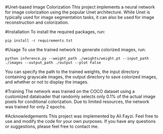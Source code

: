 #Unet-based Image Colorization
This project implements a neural network for image colorization using the popular Unet architecture. While Unet is typically used for image segmentation tasks, it can also be used for image reconstruction and colorization.

#Installation
To install the required packages, run:
```
pip install -r requirements.txt
```
#Usage
To use the trained network to generate colorized images, run:
```
python inference.py --weight_path ./weights/weight.pt --input_path ./images --output_path ./output --plot False
```
You can specify the path to the trained weights, the input directory containing grayscale images, the output directory to save colorized images, and whether or not to display the images.

#Training
The network was trained on the COCO dataset using a customized dataloader that randomly selects only 0.1% of the actual image pixels for conditional colorization. Due to limited resources, the network was trained for only 2 epochs.

#Acknowledgements
This project was implemented by Ali Fayzi. Feel free to use and modify the code for your own purposes. If you have any questions or suggestions, please feel free to contact me.
